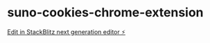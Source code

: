 # suno-cookies-chrome-extension

[Edit in StackBlitz next generation editor ⚡️](https://stackblitz.com/~/github.com/sontl/suno-cookies-chrome-extension)